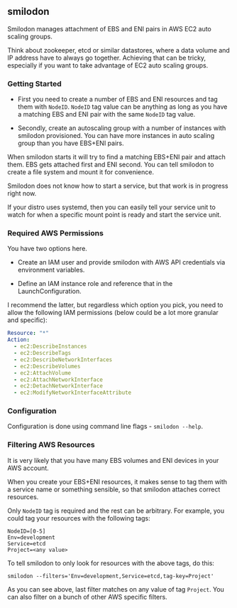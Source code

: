 ## smilodon
Smilodon manages attachment of EBS and ENI pairs in AWS EC2 auto scaling groups.

Think about zookeeper, etcd or similar datastores, where a data volume and IP
address have to always go together. Achieving that can be tricky, especially
if you want to take advantage of EC2 auto scaling groups.


### Getting Started
* First you need to create a number of EBS and ENI resources and tag them with
  `NodeID`. `NodeID` tag value can be anything as long as you have a matching
  EBS and ENI pair with the same `NodeID` tag value.

* Secondly, create an autoscaling group with a number of instances with
  smilodon provisioned. You can have more instances in auto scaling group than
  you have EBS+ENI pairs.

When smilodon starts it will try to find a matching EBS+ENI pair and attach
them. EBS gets attached first and ENI second. You can tell smilodon to create a
file system and mount it for convenience.

Smilodon does not know how to start a service, but that work is in progress
right now.

If your distro uses systemd, then you can easily tell your service unit to
watch for when a specific mount point is ready and start the service unit.


### Required AWS Permissions
You have two options here.
- Create an IAM user and provide smilodon with AWS API credentials via
  environment variables.

- Define an IAM instance role and reference that in the LaunchConfiguration.

I recommend the latter, but regardless which option you pick, you need to allow
the following IAM permissions (below could be a lot more granular and specific):

```yaml
Resource: "*"
Action:
  - ec2:DescribeInstances
  - ec2:DescribeTags
  - ec2:DescribeNetworkInterfaces
  - ec2:DescribeVolumes
  - ec2:AttachVolume
  - ec2:AttachNetworkInterface
  - ec2:DetachNetworkInterface
  - ec2:ModifyNetworkInterfaceAttribute
```


### Configuration
Configuration is done using command line flags - `smilodon --help`.


### Filtering AWS Resources
It is very likely that you have many EBS volumes and ENI devices in your AWS
account.

When you create your EBS+ENI resources, it makes sense to tag them with a
service name or something sensible, so that smilodon attaches correct resources.

Only `NodeID` tag is required and the rest can be arbitrary. For example, you
could tag your resources with the following tags:

```
NodeID=[0-5]
Env=development
Service=etcd
Project=<any value>
```

To tell smilodon to only look for resources with the above tags, do this:
```
smilodon --filters='Env=development,Service=etcd,tag-key=Project'
```

As you can see above, last filter matches on any value of tag `Project`. You
can also filter on a bunch of other AWS specific filters.

